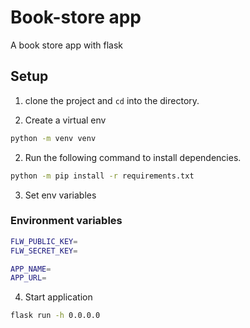 # Book-store app

A book store app with flask

## Setup

1. clone the project and `cd` into the directory.

1. Create a virtual env

```bash
python -m venv venv
```

2. Run the following command to install dependencies.

```bash
python -m pip install -r requirements.txt
```

3. Set env variables

### Environment variables

```bash
FLW_PUBLIC_KEY=
FLW_SECRET_KEY=

APP_NAME=
APP_URL=
```

4. Start application

```bash
flask run -h 0.0.0.0
```
